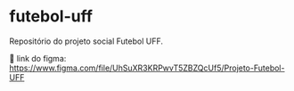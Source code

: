 # futebol-uff
Repositório do projeto social Futebol UFF.

🔗 link do figma: https://www.figma.com/file/UhSuXR3KRPwvT5ZBZQcUf5/Projeto-Futebol-UFF
